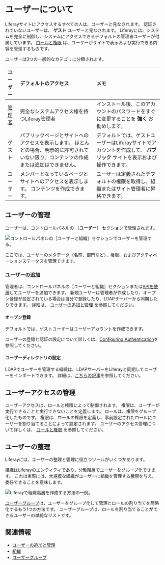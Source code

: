 # ユーザーについて

Liferayサイトにアクセスするすべての人は、ユーザーと見なされます。 認証されていないユーザーは、 **ゲスト** ユーザーと見なされます。 Liferayには、システムを完全に制御し、システムにアクセスできるデフォルトの管理者ユーザーが付属しています。 [ロールと権限](../roles-and-permissions.md) は、ユーザーがサイトで表示および実行できる内容を管理するものです。

ユーザーは3つの一般的なカテゴリに分類されます。

| ユーザー                                                              | デフォルトのアクセス                                                            | メモ                                                            |
| :--- | :--- | :--- |
| [管理者](../../getting-started/introduction-to-the-admin-account.md) | 完全なシステムアクセス権を持つLiferay管理者                                             | インストール後、このアカウントのパスワードをすぐに変更することを **強く** お勧めします。                   |
| ゲスト                                                               | パブリックページとサイトへのアクセスを表示します。 ほとんどの場合、明示的に許可されていない限り、コンテンツの作成または追加はできません。 | デフォルトでは、ゲストユーザーはLiferayサイトでアカウントを作成して、 **パブリック** サイトを表示および操作できます。 |
| ユーザー                                                              | メンバーとなっているページとサイトへのアクセスを表示します。 コンテンツを作成できます。                          | ユーザーは定義されたデフォルトの権限を取得し、組織またはサイト管理者に昇格できます。                    |

<a name="managing-users" />

## ユーザーの管理

ユーザーは、コントロールパネルの ［**ユーザー**］ セクションで管理されます。

![コントロールパネルの［ユーザーと組織］セクションでユーザーを管理する。](./understanding-users/images/01.png)

ここでは、ユーザーのメタデータ（名前、部門など）、権限、およびアクティベーションステータスを管理できます。

### ユーザーの追加

管理者は、コントロールパネルの［ユーザーと組織］セクションまたは[APIを使用](../developer-guide/user-account-api-basics.md)してユーザーを追加できます。 新規ユーザーは管理者が作成したり、オープン登録が設定されている場合は自分で登録したり、LDAPサーバーから同期したりできます。 詳細は、 [ユーザーの追加と管理](./adding-and-managing-users.md) を参照してください。

#### オープン登録

デフォルトでは、ゲストユーザーはユーザーアカウントを作成できます。

ユーザーの登録と認証の設定について詳しくは、[Configuring Authentication](../../installation-and-upgrades/securing-liferay/authentication-basics.md)を参照してください。

#### ユーザーディレクトリの設定

LDAPでユーザーを管理する組織は、LDAPサーバーをLiferayと同期してユーザーをインポートできます。 詳細は、[こちらの記事](../connecting-to-a-user-directory/connecting-to-an-ldap-directory.md)を参照してください。


<!-- #### Other Methods

Are there other methods of adding users? -->

<a name="managing-user-access" />

## ユーザーアクセスの管理

ユーザーアクセスは、ロールと権限によって制御されます。 権限は、ユーザーが実行できることと実行できないことを定義します。 ロールは、権限をグループ化したものです。 権限は、ロールの権限を定義し、事前設定されたロールにユーザーを割り当てることによって設定されます。 ユーザーのアクセス管理について詳しくは、 [ロールと権限](../roles-and-permissions.md) を参照してください。

<a name="organizing-users" />

## ユーザーの整理

Liferayには、ユーザーの整理と管理に役立つツールがいくつかあります。

[組織](../organizations/understanding-organizations.md)はLiferayのエンティティであり、分散階層でユーザーをグループ化できます。 これは実際には、大規模な組織がユーザーに組織を管理する権限を与え、委任できることを意味します。

![Liferayで組織階層を作成する方法の一例。](./understanding-users/images/02.png)

[ユーザーグループ](../user-groups/creating-and-managing-user-groups.md)は、ユーザーをグループ化して管理とロールの割り当てを簡略化するもう1つの方法です。 ユーザーグループは、ロールを割り当てることができるユーザーの単純なリストです。

<a name="related-information" />

## 関連情報

* [ユーザーの追加と管理](./adding-and-managing-users.md)
* [組織](../organizations/understanding-organizations.md)
* [ユーザーグループ](../user-groups/creating-and-managing-user-groups.md)

